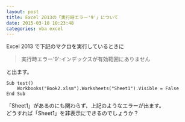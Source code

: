 ```yaml
---
layout: post
title: Excel 2013の「実行時エラー'9'」について
date: 2015-03-10 10:23:48
categories: vba excel
---
```

<p>Excel 2013 で下記のマクロを実行しているときに</p>

<blockquote>
  <p>実行時エラー'9':インデックスが有効範囲にありません</p>
</blockquote>

<p>と出ます。</p>

<pre><code>Sub test()
    Workbooks("Book2.xlsm").Worksheets("Sheet1").Visible = False
End Sub
</code></pre>

<p>「Sheet1」があるのにも関わらず、上記のようなエラーが出ます。<br>
どうすれば「Sheet1」を非表示にできるのでしょうか？</p>

